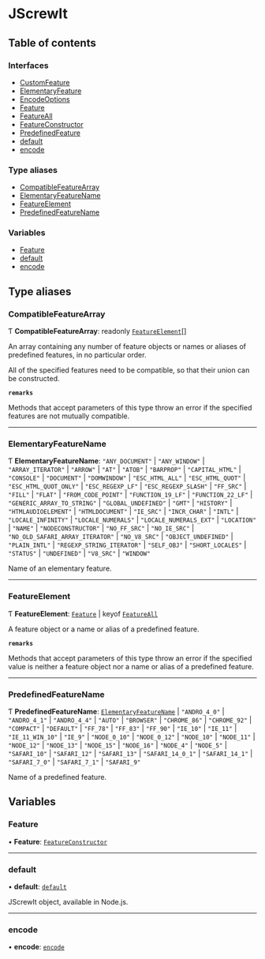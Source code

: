 # JScrewIt

## Table of contents

### Interfaces

- [CustomFeature](interfaces/CustomFeature.md)
- [ElementaryFeature](interfaces/ElementaryFeature.md)
- [EncodeOptions](interfaces/EncodeOptions.md)
- [Feature](interfaces/Feature.md)
- [FeatureAll](interfaces/FeatureAll.md)
- [FeatureConstructor](interfaces/FeatureConstructor.md)
- [PredefinedFeature](interfaces/PredefinedFeature.md)
- [default](interfaces/default.md)
- [encode](interfaces/encode.md)

### Type aliases

- [CompatibleFeatureArray](README.md#compatiblefeaturearray)
- [ElementaryFeatureName](README.md#elementaryfeaturename)
- [FeatureElement](README.md#featureelement)
- [PredefinedFeatureName](README.md#predefinedfeaturename)

### Variables

- [Feature](README.md#feature)
- [default](README.md#default)
- [encode](README.md#encode)

## Type aliases

### CompatibleFeatureArray

Ƭ **CompatibleFeatureArray**: readonly [`FeatureElement`](README.md#featureelement)[]

An array containing any number of feature objects or names or aliases of predefined features, in
no particular order.

All of the specified features need to be compatible, so that their union can be constructed.

**`remarks`**

Methods that accept parameters of this type throw an error if the specified features are not
mutually compatible.

___

### ElementaryFeatureName

Ƭ **ElementaryFeatureName**: ``"ANY_DOCUMENT"`` \| ``"ANY_WINDOW"`` \| ``"ARRAY_ITERATOR"`` \| ``"ARROW"`` \| ``"AT"`` \| ``"ATOB"`` \| ``"BARPROP"`` \| ``"CAPITAL_HTML"`` \| ``"CONSOLE"`` \| ``"DOCUMENT"`` \| ``"DOMWINDOW"`` \| ``"ESC_HTML_ALL"`` \| ``"ESC_HTML_QUOT"`` \| ``"ESC_HTML_QUOT_ONLY"`` \| ``"ESC_REGEXP_LF"`` \| ``"ESC_REGEXP_SLASH"`` \| ``"FF_SRC"`` \| ``"FILL"`` \| ``"FLAT"`` \| ``"FROM_CODE_POINT"`` \| ``"FUNCTION_19_LF"`` \| ``"FUNCTION_22_LF"`` \| ``"GENERIC_ARRAY_TO_STRING"`` \| ``"GLOBAL_UNDEFINED"`` \| ``"GMT"`` \| ``"HISTORY"`` \| ``"HTMLAUDIOELEMENT"`` \| ``"HTMLDOCUMENT"`` \| ``"IE_SRC"`` \| ``"INCR_CHAR"`` \| ``"INTL"`` \| ``"LOCALE_INFINITY"`` \| ``"LOCALE_NUMERALS"`` \| ``"LOCALE_NUMERALS_EXT"`` \| ``"LOCATION"`` \| ``"NAME"`` \| ``"NODECONSTRUCTOR"`` \| ``"NO_FF_SRC"`` \| ``"NO_IE_SRC"`` \| ``"NO_OLD_SAFARI_ARRAY_ITERATOR"`` \| ``"NO_V8_SRC"`` \| ``"OBJECT_UNDEFINED"`` \| ``"PLAIN_INTL"`` \| ``"REGEXP_STRING_ITERATOR"`` \| ``"SELF_OBJ"`` \| ``"SHORT_LOCALES"`` \| ``"STATUS"`` \| ``"UNDEFINED"`` \| ``"V8_SRC"`` \| ``"WINDOW"``

Name of an elementary feature.

___

### FeatureElement

Ƭ **FeatureElement**: [`Feature`](README.md#feature) \| keyof [`FeatureAll`](interfaces/FeatureAll.md)

A feature object or a name or alias of a predefined feature.

**`remarks`**

Methods that accept parameters of this type throw an error if the specified value is neither a
feature object nor a name or alias of a predefined feature.

___

### PredefinedFeatureName

Ƭ **PredefinedFeatureName**: [`ElementaryFeatureName`](README.md#elementaryfeaturename) \| ``"ANDRO_4_0"`` \| ``"ANDRO_4_1"`` \| ``"ANDRO_4_4"`` \| ``"AUTO"`` \| ``"BROWSER"`` \| ``"CHROME_86"`` \| ``"CHROME_92"`` \| ``"COMPACT"`` \| ``"DEFAULT"`` \| ``"FF_78"`` \| ``"FF_83"`` \| ``"FF_90"`` \| ``"IE_10"`` \| ``"IE_11"`` \| ``"IE_11_WIN_10"`` \| ``"IE_9"`` \| ``"NODE_0_10"`` \| ``"NODE_0_12"`` \| ``"NODE_10"`` \| ``"NODE_11"`` \| ``"NODE_12"`` \| ``"NODE_13"`` \| ``"NODE_15"`` \| ``"NODE_16"`` \| ``"NODE_4"`` \| ``"NODE_5"`` \| ``"SAFARI_10"`` \| ``"SAFARI_12"`` \| ``"SAFARI_13"`` \| ``"SAFARI_14_0_1"`` \| ``"SAFARI_14_1"`` \| ``"SAFARI_7_0"`` \| ``"SAFARI_7_1"`` \| ``"SAFARI_9"``

Name of a predefined feature.

## Variables

### Feature

• **Feature**: [`FeatureConstructor`](interfaces/FeatureConstructor.md)

___

### default

• **default**: [`default`](README.md#default)

JScrewIt object, available in Node.js.

___

### encode

• **encode**: [`encode`](README.md#encode)
